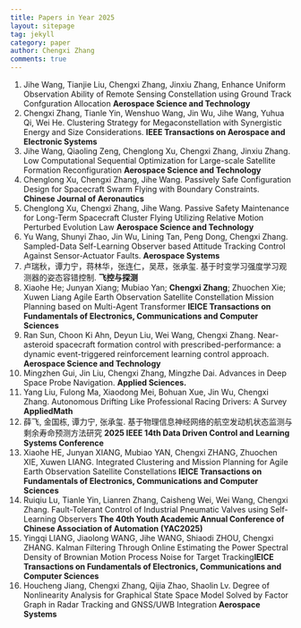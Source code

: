 ```yaml
---
title: Papers in Year 2025
layout: sitepage
tag: jekyll
category: paper
author: Chengxi Zhang
comments: true
---
```

<ol> 
    <li>Jihe Wang, Tianjie Liu, Chengxi Zhang, Jinxiu Zhang, Enhance Uniform Observation Ability of Remote Sensing Constellation using Ground Track Confguration Allocation <b>Aerospace Science and Technology</b></li>
<li>Chengxi Zhang, Tianle Yin, Wenshuo Wang, Jin Wu, Jihe Wang, Yuhua Qi, Wei He. Clustering Strategy for Megaconstellation with Synergistic Energy and Size Considerations. <b>IEEE Transactions on Aerospace and Electronic Systems</b></li>     
<li>Jihe Wang, Qiaoling Zeng, Chenglong Xu, Chengxi Zhang, Jinxiu Zhang. Low Computational Sequential Optimization for Large-scale Satellite Formation Reconfiguration
<b>Aerospace Science and Technology</b></li>
    <li>Chenglong Xu, Chengxi Zhang, Jihe Wang. Passively Safe Configuration Design for Spacecraft Swarm Flying with Boundary Constraints. <b>Chinese Journal of Aeronautics</b></li>
    <li>Chenglong Xu, Chengxi Zhang, Jihe Wang. Passive Safety Maintenance for Long-Term Spacecraft Cluster Flying Utilizing Relative Motion Perturbed Evolution Law <b>Aerospace Science and Technology</b> </li>
    <li>Yu Wang, Shunyi Zhao, Jin Wu, Lining Tan, Peng Dong, Chengxi Zhang. Sampled-Data Self-Learning Observer based Attitude Tracking Control Against Sensor-Actuator Faults. <b>Aerospace Systems</b></li>
    <li>卢瑞秋，谭力宁，蒋林华，张连仁，吴荩，张承玺. 基于时变学习强度学习观测器的姿态容错控制. <b>飞控与探测</b></li>
    <li>Xiaohe He; Junyan Xiang; Mubiao Yan; <b>Chengxi Zhang</b>; Zhuochen Xie; Xuwen Liang Agile Earth Observation Satellite Constellation Mission Planning based on Multi-Agent Transformer <b>IEICE Transactions on Fundamentals of Electronics, Communications and Computer Sciences</b></li>
	<li>Ran Sun, Choon Ki Ahn, Deyun Liu, Wei Wang, Chengxi Zhang. Near-asteroid spacecraft formation control with prescribed-performance: a dynamic event-triggered reinforcement learning control approach. <b>Aerospace Science and Technology</b></li>
    <li>Mingzhen Gui, Jin Liu, Chengxi Zhang, Mingzhe Dai. Advances in Deep Space Probe Navigation. <b>Applied Sciences.</b></li>
<li>Yang Liu, Fulong Ma, Xiaodong Mei, Bohuan Xue, Jin Wu, Chengxi Zhang. Autonomous Drifting Like Professional Racing Drivers: A Survey <b>AppliedMath</b></li>
<li>薛飞,  金国栋,  谭力宁, 张承玺. 基于物理信息神经网络的航空发动机状态监测与剩余寿命预测方法研究 <b>2025 IEEE 14th Data Driven Control and Learning Systems Conference</b></li>
    <li>Xiaohe HE, Junyan XIANG, Mubiao YAN, Chengxi ZHANG, Zhuochen XIE, Xuwen LIANG. Integrated Clustering and Mission Planning for Agile Earth Observation Satellite Constellations <b>IEICE Transactions on Fundamentals of Electronics, Communications and Computer Sciences</b></li>
    <li>Ruiqiu Lu, Tianle Yin, Lianren Zhang, Caisheng Wei, Wei Wang, Chengxi Zhang. Fault-Tolerant Control of Industrial Pneumatic Valves using Self-Learning Observers <b>The 40th Youth Academic Annual Conference of Chinese Association of Automation (YAC2025)</b></li>
    <li>Yingqi LIANG, Jiaolong WANG, Jihe WANG, Shiaodi ZHOU, Chengxi ZHANG. Kalman Filtering Through Online Estimating the Power Spectral Density of Brownian Motion Process Noise for Target Tracking<b>IEICE Transactions on Fundamentals of Electronics, Communications and Computer Sciences</b></li>
<li>Houcheng Jiang, Chengxi Zhang, Qijia Zhao, Shaolin Lv. Degree of Nonlinearity Analysis for Graphical State Space Model Solved by Factor Graph in Radar Tracking and GNSS/UWB Integration <b>Aerospace Systems</b></li>
</ol>






